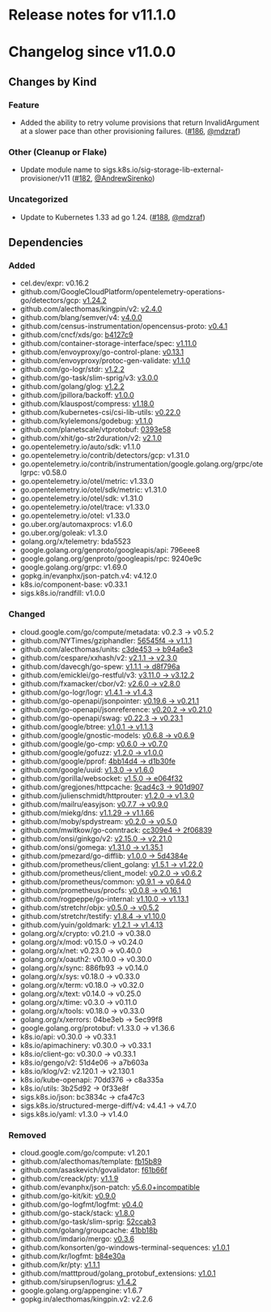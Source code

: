 # Release notes for v11.1.0

# Changelog since v11.0.0

## Changes by Kind

### Feature

- Added the ability to retry volume provisions that return InvalidArgument at a slower pace than other provisioning failures. ([#186](https://github.com/kubernetes-sigs/sig-storage-lib-external-provisioner/pull/186), [@mdzraf](https://github.com/mdzraf))

### Other (Cleanup or Flake)

- Update module name to sigs.k8s.io/sig-storage-lib-external-provisioner/v11 ([#182](https://github.com/kubernetes-sigs/sig-storage-lib-external-provisioner/pull/182), [@AndrewSirenko](https://github.com/AndrewSirenko))

### Uncategorized

- Update to Kubernetes 1.33 ad go 1.24. ([#188](https://github.com/kubernetes-sigs/sig-storage-lib-external-provisioner/pull/188), [@mdzraf](https://github.com/mdzraf))

## Dependencies

### Added
- cel.dev/expr: v0.16.2
- github.com/GoogleCloudPlatform/opentelemetry-operations-go/detectors/gcp: [v1.24.2](https://github.com/GoogleCloudPlatform/opentelemetry-operations-go/tree/detectors/gcp/v1.24.2)
- github.com/alecthomas/kingpin/v2: [v2.4.0](https://github.com/alecthomas/kingpin/tree/v2.4.0)
- github.com/blang/semver/v4: [v4.0.0](https://github.com/blang/semver/tree/v4.0.0)
- github.com/census-instrumentation/opencensus-proto: [v0.4.1](https://github.com/census-instrumentation/opencensus-proto/tree/v0.4.1)
- github.com/cncf/xds/go: [b4127c9](https://github.com/cncf/xds/tree/b4127c9)
- github.com/container-storage-interface/spec: [v1.11.0](https://github.com/container-storage-interface/spec/tree/v1.11.0)
- github.com/envoyproxy/go-control-plane: [v0.13.1](https://github.com/envoyproxy/go-control-plane/tree/v0.13.1)
- github.com/envoyproxy/protoc-gen-validate: [v1.1.0](https://github.com/envoyproxy/protoc-gen-validate/tree/v1.1.0)
- github.com/go-logr/stdr: [v1.2.2](https://github.com/go-logr/stdr/tree/v1.2.2)
- github.com/go-task/slim-sprig/v3: [v3.0.0](https://github.com/go-task/slim-sprig/tree/v3.0.0)
- github.com/golang/glog: [v1.2.2](https://github.com/golang/glog/tree/v1.2.2)
- github.com/jpillora/backoff: [v1.0.0](https://github.com/jpillora/backoff/tree/v1.0.0)
- github.com/klauspost/compress: [v1.18.0](https://github.com/klauspost/compress/tree/v1.18.0)
- github.com/kubernetes-csi/csi-lib-utils: [v0.22.0](https://github.com/kubernetes-csi/csi-lib-utils/tree/v0.22.0)
- github.com/kylelemons/godebug: [v1.1.0](https://github.com/kylelemons/godebug/tree/v1.1.0)
- github.com/planetscale/vtprotobuf: [0393e58](https://github.com/planetscale/vtprotobuf/tree/0393e58)
- github.com/xhit/go-str2duration/v2: [v2.1.0](https://github.com/xhit/go-str2duration/tree/v2.1.0)
- go.opentelemetry.io/auto/sdk: v1.1.0
- go.opentelemetry.io/contrib/detectors/gcp: v1.31.0
- go.opentelemetry.io/contrib/instrumentation/google.golang.org/grpc/otelgrpc: v0.58.0
- go.opentelemetry.io/otel/metric: v1.33.0
- go.opentelemetry.io/otel/sdk/metric: v1.31.0
- go.opentelemetry.io/otel/sdk: v1.31.0
- go.opentelemetry.io/otel/trace: v1.33.0
- go.opentelemetry.io/otel: v1.33.0
- go.uber.org/automaxprocs: v1.6.0
- go.uber.org/goleak: v1.3.0
- golang.org/x/telemetry: bda5523
- google.golang.org/genproto/googleapis/api: 796eee8
- google.golang.org/genproto/googleapis/rpc: 9240e9c
- google.golang.org/grpc: v1.69.0
- gopkg.in/evanphx/json-patch.v4: v4.12.0
- k8s.io/component-base: v0.33.1
- sigs.k8s.io/randfill: v1.0.0

### Changed
- cloud.google.com/go/compute/metadata: v0.2.3 → v0.5.2
- github.com/NYTimes/gziphandler: [56545f4 → v1.1.1](https://github.com/NYTimes/gziphandler/compare/56545f4...v1.1.1)
- github.com/alecthomas/units: [c3de453 → b94a6e3](https://github.com/alecthomas/units/compare/c3de453...b94a6e3)
- github.com/cespare/xxhash/v2: [v2.1.1 → v2.3.0](https://github.com/cespare/xxhash/compare/v2.1.1...v2.3.0)
- github.com/davecgh/go-spew: [v1.1.1 → d8f796a](https://github.com/davecgh/go-spew/compare/v1.1.1...d8f796a)
- github.com/emicklei/go-restful/v3: [v3.11.0 → v3.12.2](https://github.com/emicklei/go-restful/compare/v3.11.0...v3.12.2)
- github.com/fxamacker/cbor/v2: [v2.6.0 → v2.8.0](https://github.com/fxamacker/cbor/compare/v2.6.0...v2.8.0)
- github.com/go-logr/logr: [v1.4.1 → v1.4.3](https://github.com/go-logr/logr/compare/v1.4.1...v1.4.3)
- github.com/go-openapi/jsonpointer: [v0.19.6 → v0.21.1](https://github.com/go-openapi/jsonpointer/compare/v0.19.6...v0.21.1)
- github.com/go-openapi/jsonreference: [v0.20.2 → v0.21.0](https://github.com/go-openapi/jsonreference/compare/v0.20.2...v0.21.0)
- github.com/go-openapi/swag: [v0.22.3 → v0.23.1](https://github.com/go-openapi/swag/compare/v0.22.3...v0.23.1)
- github.com/google/btree: [v1.0.1 → v1.1.3](https://github.com/google/btree/compare/v1.0.1...v1.1.3)
- github.com/google/gnostic-models: [v0.6.8 → v0.6.9](https://github.com/google/gnostic-models/compare/v0.6.8...v0.6.9)
- github.com/google/go-cmp: [v0.6.0 → v0.7.0](https://github.com/google/go-cmp/compare/v0.6.0...v0.7.0)
- github.com/google/gofuzz: [v1.2.0 → v1.0.0](https://github.com/google/gofuzz/compare/v1.2.0...v1.0.0)
- github.com/google/pprof: [4bb14d4 → d1b30fe](https://github.com/google/pprof/compare/4bb14d4...d1b30fe)
- github.com/google/uuid: [v1.3.0 → v1.6.0](https://github.com/google/uuid/compare/v1.3.0...v1.6.0)
- github.com/gorilla/websocket: [v1.5.0 → e064f32](https://github.com/gorilla/websocket/compare/v1.5.0...e064f32)
- github.com/gregjones/httpcache: [9cad4c3 → 901d907](https://github.com/gregjones/httpcache/compare/9cad4c3...901d907)
- github.com/julienschmidt/httprouter: [v1.2.0 → v1.3.0](https://github.com/julienschmidt/httprouter/compare/v1.2.0...v1.3.0)
- github.com/mailru/easyjson: [v0.7.7 → v0.9.0](https://github.com/mailru/easyjson/compare/v0.7.7...v0.9.0)
- github.com/miekg/dns: [v1.1.29 → v1.1.66](https://github.com/miekg/dns/compare/v1.1.29...v1.1.66)
- github.com/moby/spdystream: [v0.2.0 → v0.5.0](https://github.com/moby/spdystream/compare/v0.2.0...v0.5.0)
- github.com/mwitkow/go-conntrack: [cc309e4 → 2f06839](https://github.com/mwitkow/go-conntrack/compare/cc309e4...2f06839)
- github.com/onsi/ginkgo/v2: [v2.15.0 → v2.21.0](https://github.com/onsi/ginkgo/compare/v2.15.0...v2.21.0)
- github.com/onsi/gomega: [v1.31.0 → v1.35.1](https://github.com/onsi/gomega/compare/v1.31.0...v1.35.1)
- github.com/pmezard/go-difflib: [v1.0.0 → 5d4384e](https://github.com/pmezard/go-difflib/compare/v1.0.0...5d4384e)
- github.com/prometheus/client_golang: [v1.5.1 → v1.22.0](https://github.com/prometheus/client_golang/compare/v1.5.1...v1.22.0)
- github.com/prometheus/client_model: [v0.2.0 → v0.6.2](https://github.com/prometheus/client_model/compare/v0.2.0...v0.6.2)
- github.com/prometheus/common: [v0.9.1 → v0.64.0](https://github.com/prometheus/common/compare/v0.9.1...v0.64.0)
- github.com/prometheus/procfs: [v0.0.8 → v0.16.1](https://github.com/prometheus/procfs/compare/v0.0.8...v0.16.1)
- github.com/rogpeppe/go-internal: [v1.10.0 → v1.13.1](https://github.com/rogpeppe/go-internal/compare/v1.10.0...v1.13.1)
- github.com/stretchr/objx: [v0.5.0 → v0.5.2](https://github.com/stretchr/objx/compare/v0.5.0...v0.5.2)
- github.com/stretchr/testify: [v1.8.4 → v1.10.0](https://github.com/stretchr/testify/compare/v1.8.4...v1.10.0)
- github.com/yuin/goldmark: [v1.2.1 → v1.4.13](https://github.com/yuin/goldmark/compare/v1.2.1...v1.4.13)
- golang.org/x/crypto: v0.21.0 → v0.38.0
- golang.org/x/mod: v0.15.0 → v0.24.0
- golang.org/x/net: v0.23.0 → v0.40.0
- golang.org/x/oauth2: v0.10.0 → v0.30.0
- golang.org/x/sync: 886fb93 → v0.14.0
- golang.org/x/sys: v0.18.0 → v0.33.0
- golang.org/x/term: v0.18.0 → v0.32.0
- golang.org/x/text: v0.14.0 → v0.25.0
- golang.org/x/time: v0.3.0 → v0.11.0
- golang.org/x/tools: v0.18.0 → v0.33.0
- golang.org/x/xerrors: 04be3eb → 5ec99f8
- google.golang.org/protobuf: v1.33.0 → v1.36.6
- k8s.io/api: v0.30.0 → v0.33.1
- k8s.io/apimachinery: v0.30.0 → v0.33.1
- k8s.io/client-go: v0.30.0 → v0.33.1
- k8s.io/gengo/v2: 51d4e06 → a7b603a
- k8s.io/klog/v2: v2.120.1 → v2.130.1
- k8s.io/kube-openapi: 70dd376 → c8a335a
- k8s.io/utils: 3b25d92 → 0f33e8f
- sigs.k8s.io/json: bc3834c → cfa47c3
- sigs.k8s.io/structured-merge-diff/v4: v4.4.1 → v4.7.0
- sigs.k8s.io/yaml: v1.3.0 → v1.4.0

### Removed
- cloud.google.com/go/compute: v1.20.1
- github.com/alecthomas/template: [fb15b89](https://github.com/alecthomas/template/tree/fb15b89)
- github.com/asaskevich/govalidator: [f61b66f](https://github.com/asaskevich/govalidator/tree/f61b66f)
- github.com/creack/pty: [v1.1.9](https://github.com/creack/pty/tree/v1.1.9)
- github.com/evanphx/json-patch: [v5.6.0+incompatible](https://github.com/evanphx/json-patch/tree/v5.6.0)
- github.com/go-kit/kit: [v0.9.0](https://github.com/go-kit/kit/tree/v0.9.0)
- github.com/go-logfmt/logfmt: [v0.4.0](https://github.com/go-logfmt/logfmt/tree/v0.4.0)
- github.com/go-stack/stack: [v1.8.0](https://github.com/go-stack/stack/tree/v1.8.0)
- github.com/go-task/slim-sprig: [52ccab3](https://github.com/go-task/slim-sprig/tree/52ccab3)
- github.com/golang/groupcache: [41bb18b](https://github.com/golang/groupcache/tree/41bb18b)
- github.com/imdario/mergo: [v0.3.6](https://github.com/imdario/mergo/tree/v0.3.6)
- github.com/konsorten/go-windows-terminal-sequences: [v1.0.1](https://github.com/konsorten/go-windows-terminal-sequences/tree/v1.0.1)
- github.com/kr/logfmt: [b84e30a](https://github.com/kr/logfmt/tree/b84e30a)
- github.com/kr/pty: [v1.1.1](https://github.com/kr/pty/tree/v1.1.1)
- github.com/matttproud/golang_protobuf_extensions: [v1.0.1](https://github.com/matttproud/golang_protobuf_extensions/tree/v1.0.1)
- github.com/sirupsen/logrus: [v1.4.2](https://github.com/sirupsen/logrus/tree/v1.4.2)
- google.golang.org/appengine: v1.6.7
- gopkg.in/alecthomas/kingpin.v2: v2.2.6
